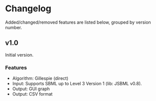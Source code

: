 # Changelog

Added/changed/removed features are listed below, grouped by version number.

## v1.0

Initial version.

### Features

* Algorithm: Gillespie (direct)
* Input: Supports SBML up to Level 3 Version 1 (lib: JSBML v0.8).
* Output: GUI graph
* Output: CSV format